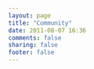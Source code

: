```yaml
---
layout: page
title: "Community"
date: 2011-08-07 16:36
comments: false
sharing: false
footer: false
---
```

